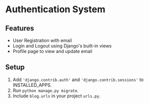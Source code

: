 # Authentication System
## Features
- User Registration with email
- Login and Logout using Django's built-in views
- Profile page to view and update email
## Setup
1. Add `'django.contrib.auth'` and `'django.contrib.sessions'` to INSTALLED_APPS.
2. Run `python manage.py migrate`.
3. Include `blog.urls` in your project `urls.py`.
